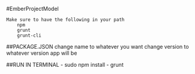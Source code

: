 #EmberProjectModel
```
Make sure to have the following in your path
    npm
    grunt
    grunt-cli
```
##PACKAGE.JSON
    change name to whatever you want
    change version to whatever version app will be

##RUN IN TERMINAL
    - sudo npm install
    - grunt
